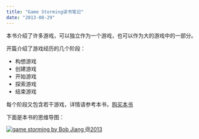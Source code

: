 ```yaml
---
title: "Game Storming读书笔记"
date: "2013-08-29"
---
```


本书介绍了许多游戏，可以独立作为一个游戏，也可以作为大的游戏中的一部分。

开篇介绍了游戏经历的几个阶段：

- 构想游戏
- 创建游戏
- 开始游戏
- 探索游戏
- 结束游戏

每个阶段又包含若干游戏，详情请参考本书，[购买本书](http://www.amazon.cn/Gamestorming-%E5%88%9B%E6%96%B0-%E5%8F%98%E9%9D%A9-%E9%9D%9E%E5%87%A1%E6%80%9D%E7%BB%B4%E8%AE%AD%E7%BB%83-%E6%A0%BC%E9%9B%B7/dp/B0073B9WCG/ref=sr_1_1?ie=UTF8&qid=1377777628&sr=8-1&keywords=game+storming)

下面是本书的思维导图：

[![game storming by Bob Jiang @2013](http://bobjiang.com/wp-content/uploads/2013/08/game-storming-by-Bob-Jiang-@2013-296x300.png)](http://bobjiang.com/wp-content/uploads/2013/08/game-storming-by-Bob-Jiang-@2013.png)
